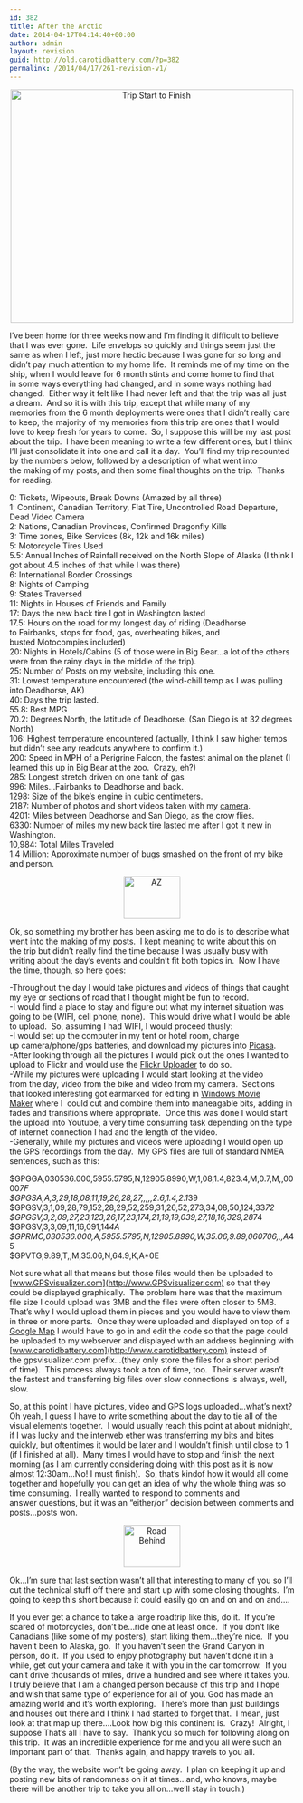 ```yaml
---
id: 382
title: After the Arctic
date: 2014-04-17T04:14:40+00:00
author: admin
layout: revision
guid: http://old.carotidbattery.com/?p=382
permalink: /2014/04/17/261-revision-v1/
---
```

<p align="center">
  <a title="Photo Sharing" href="http://www.flickr.com/photos/carotidbattery/218254386/"><img src="http://static.flickr.com/75/218254386_924e80e3a0.jpg" alt="Trip Start to Finish" width="500" height="412" /></a>
</p>

I&#8217;ve been home for three weeks now and I&#8217;m finding it difficult to believe that I was ever gone.  Life envelops so quickly and things seem just the same as when I left, just more hectic because I was gone for so long and didn&#8217;t pay much attention to my home life.  It reminds me of my time on the ship, when I would leave for 6 month stints and come home to find that in some ways everything had changed, and in some ways nothing had changed.  Either way it felt like I had never left and that the trip was all just a dream.  And so it is with this trip, except that while many of my memories from the 6 month deployments were ones that I didn&#8217;t really care to keep, the majority of my memories from this trip are ones that I would love to keep fresh for years to come.  So, I suppose this will be my last post about the trip.  I have been meaning to write a few different ones, but I think I&#8217;ll just consolidate it into one and call it a day.  You&#8217;ll find my trip recounted by the numbers below, followed by a description of what went into the making of my posts, and then some final thoughts on the trip.  Thanks for reading.

0: Tickets, Wipeouts, Break Downs (Amazed by all three)  
1: Continent, Canadian Territory, Flat Tire, Uncontrolled Road Departure, Dead Video Camera  
2: Nations, Canadian Provinces, Confirmed Dragonfly Kills  
3: Time zones, Bike Services (8k, 12k and 16k miles)  
5: Motorcycle Tires Used  
5.5: Annual Inches of Rainfall received on the North Slope of Alaska (I think I got about 4.5 inches of that while I was there)  
6: International Border Crossings  
8: Nights of Camping  
9: States Traversed  
11: Nights in Houses of Friends and Family  
17: Days the new back tire I got in Washington lasted  
17.5: Hours on the road for my longest day of riding (Deadhorse to Fairbanks, stops for food, gas, overheating bikes, and busted Motocompies included)  
20: Nights in Hotels/Cabins (5 of those were in Big Bear&#8230;a lot of the others were from the rainy days in the middle of the trip).  
25: Number of Posts on my website, including this one.  
31: Lowest temperature encountered (the wind-chill temp as I was pulling into Deadhorse, AK)  
40: Days the trip lasted.  
55.8: Best MPG  
70.2: Degrees North, the latitude of Deadhorse. (San Diego is at 32 degrees North)  
106: Highest temperature encountered (actually, I think I saw higher temps but didn&#8217;t see any readouts anywhere to confirm it.)  
200: Speed in MPH of a Perigrine Falcon, the fastest animal on the planet (I learned this up in Big Bear at the zoo.  Crazy, eh?)  
285: Longest stretch driven on one tank of gas  
996: Miles&#8230;Fairbanks to Deadhorse and back.  
1298: Size of the [bike](http://fjr1300.info/specs.html)&#8216;s engine in cubic centimeters.  
2187: Number of photos and short videos taken with my [camera](http://www.steves-digicams.com/2003_reviews/optios4.html).  
4201: Miles between Deadhorse and San Diego, as the crow flies.  
6330: Number of miles my new back tire lasted me after I got it new in Washington.  
10,984: Total Miles Traveled  
1.4 Million: Approximate number of bugs smashed on the front of my bike and person.

<p align="center">
  <a title="Photo Sharing" href="http://www.flickr.com/photos/carotidbattery/198863394/"><img src="http://static.flickr.com/62/198863394_c4e56f5e0f_t.jpg" alt="AZ" width="100" height="75" /></a>
</p>

Ok, so something my brother has been asking me to do is to describe what went into the making of my posts.  I kept meaning to write about this on the trip but didn&#8217;t really find the time because I was usually busy with writing about the day&#8217;s events and couldn&#8217;t fit both topics in.  Now I have the time, though, so here goes:

-Throughout the day I would take pictures and videos of things that caught my eye or sections of road that I thought might be fun to record.  
-I would find a place to stay and figure out what my internet situation was going to be (WIFI, cell phone, none).  This would drive what I would be able to upload.  So, assuming I had WIFI, I would proceed thusly:  
-I would set up the computer in my tent or hotel room, charge up camera/phone/gps batteries, and download my pictures into [Picasa](http://picasa.google.com/).  
-After looking through all the pictures I would pick out the ones I wanted to upload to Flickr and would use the [Flickr Uploader](http://www.flickr.com/tools/) to do so.  
-While my pictures were uploading I would start looking at the video from the day, video from the bike and video from my camera.  Sections that looked interesting got earmarked for editing in [Windows Movie Maker](http://www.microsoft.com/windowsxp/using/moviemaker/default.mspx) where I  could cut and combine them into maneagable bits, adding in fades and transitions where appropriate.  Once this was done I would start the upload into Youtube, a very time consuming task depending on the type of internet connection I had and the length of the video.  
-Generally, while my pictures and videos were uploading I would open up the GPS recordings from the day.  My GPS files are full of standard NMEA sentences, such as this:

$GPGGA,030536.000,5955.5795,N,12905.8990,W,1,08,1.4,823.4,M,0.7,M,,0000*7F  
$GPGSA,A,3,29,18,08,11,19,26,28,27,,,,,2.6,1.4,2.1*39  
$GPGSV,3,1,09,28,79,152,28,29,52,259,31,26,52,273,34,08,50,124,33*72  
$GPGSV,3,2,09,27,23,123,26,17,23,174,21,19,19,039,27,18,16,329,28*74  
$GPGSV,3,3,09,11,16,091,14*4A  
$GPRMC,030536.000,A,5955.5795,N,12905.8990,W,35.06,9.89,060706,,,A*45  
$GPVTG,9.89,T,,M,35.06,N,64.9,K,A*0E

Not sure what all that means but those files would then be uploaded to [www.GPSvisualizer.com](http://www.GPSvisualizer.com) so that they could be displayed graphically.  The problem here was that the maximum file size I could upload was 3MB and the files were often closer to 5MB.  That&#8217;s why I would upload them in pieces and you would have to view them in three or more parts.  Once they were uploaded and displayed on top of a [Google Map](http://maps.google.com) I would have to go in and edit the code so that the page could be uploaded to my webserver and displayed with an address beginning with [www.carotidbattery.com](http://www.carotidbattery.com) instead of the gpsvisualizer.com prefix&#8230;(they only store the files for a short period of time).  This process always took a ton of time, too.  Their server wasn&#8217;t the fastest and transferring big files over slow connections is always, well, slow.

So, at this point I have pictures, video and GPS logs uploaded&#8230;what&#8217;s next?  Oh yeah, I guess I have to write something about the day to tie all of the visual elements together.  I would usually reach this point at about midnight, if I was lucky and the interweb ether was transferring my bits and bites quickly, but oftentimes it would be later and I wouldn&#8217;t finish until close to 1 (if I finished at all).  Many times I would have to stop and finish the next morning (as I am currently considering doing with this post as it is now almost 12:30am&#8230;No! I must finish).  So, that&#8217;s kindof how it would all come together and hopefully you can get an idea of why the whole thing was so time consuming.  I really wanted to respond to comments and answer questions, but it was an &#8220;either/or&#8221; decision between comments and posts&#8230;posts won.

<p align="center">
  <a title="Photo Sharing" href="http://www.flickr.com/photos/carotidbattery/187123301/"><img src="http://static.flickr.com/61/187123301_97bca0b55d_t.jpg" alt="Road Behind" width="100" height="75" /></a>
</p>

Ok&#8230;I&#8217;m sure that last section wasn&#8217;t all that interesting to many of you so I&#8217;ll cut the technical stuff off there and start up with some closing thoughts.  I&#8217;m going to keep this short because it could easily go on and on and on and&#8230;.

If you ever get a chance to take a large roadtrip like this, do it.  If you&#8217;re scared of motorcycles, don&#8217;t be&#8230;ride one at least once.  If you don&#8217;t like Canadians (like some of my posters), start liking them&#8230;they&#8217;re nice.  If you haven&#8217;t been to Alaska, go.  If you haven&#8217;t seen the Grand Canyon in person, do it.  If you used to enjoy photography but haven&#8217;t done it in a while, get out your camera and take it with you in the car tomorrow.  If you can&#8217;t drive thousands of miles, drive a hundred and see where it takes you.  I truly believe that I am a changed person because of this trip and I hope and wish that same type of experience for all of you. God has made an amazing world and it&#8217;s worth exploring.  There&#8217;s more than just buildings and houses out there and I think I had started to forget that.  I mean, just look at that map up there&#8230;.Look how big this continent is.  Crazy!  Alright, I suppose That&#8217;s all I have to say.  Thank you so much for following along on this trip.  It was an incredible experience for me and you all were such an important part of that.  Thanks again, and happy travels to you all.

(By the way, the website won&#8217;t be going away.  I plan on keeping it up and posting new bits of randomness on it at times&#8230;and, who knows, maybe there will be another trip to take you all on&#8230;we&#8217;ll stay in touch.)